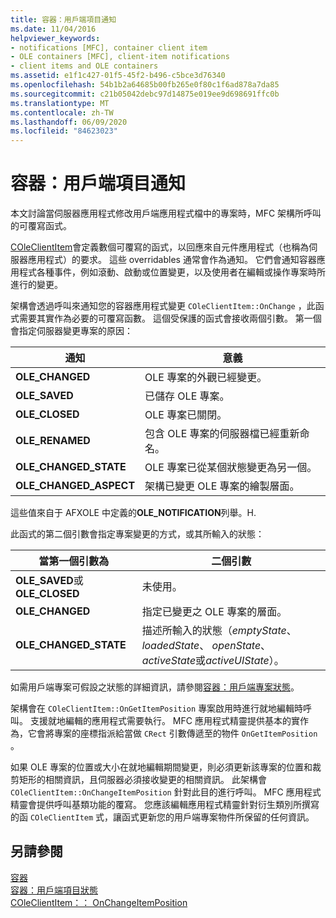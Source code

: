 ```yaml
---
title: 容器：用戶端項目通知
ms.date: 11/04/2016
helpviewer_keywords:
- notifications [MFC], container client item
- OLE containers [MFC], client-item notifications
- client items and OLE containers
ms.assetid: e1f1c427-01f5-45f2-b496-c5bce3d76340
ms.openlocfilehash: 54b1b2a64685b00fb265e0f80c1f6ad878a7da85
ms.sourcegitcommit: c21b05042debc97d14875e019ee9d698691ffc0b
ms.translationtype: MT
ms.contentlocale: zh-TW
ms.lasthandoff: 06/09/2020
ms.locfileid: "84623023"
---
```

# <a name="containers-client-item-notifications"></a>容器：用戶端項目通知

本文討論當伺服器應用程式修改用戶端應用程式檔中的專案時，MFC 架構所呼叫的可覆寫函式。

[COleClientItem](reference/coleclientitem-class.md)會定義數個可覆寫的函式，以回應來自元件應用程式（也稱為伺服器應用程式）的要求。 這些 overridables 通常會作為通知。 它們會通知容器應用程式各種事件，例如滾動、啟動或位置變更，以及使用者在編輯或操作專案時所進行的變更。

架構會透過呼叫來通知您的容器應用程式變更 `COleClientItem::OnChange` ，此函式需要其實作為必要的可覆寫函數。 這個受保護的函式會接收兩個引數。 第一個會指定伺服器變更專案的原因：

|通知|意義|
|------------------|-------------|
|**OLE_CHANGED**|OLE 專案的外觀已經變更。|
|**OLE_SAVED**|已儲存 OLE 專案。|
|**OLE_CLOSED**|OLE 專案已關閉。|
|**OLE_RENAMED**|包含 OLE 專案的伺服器檔已經重新命名。|
|**OLE_CHANGED_STATE**|OLE 專案已從某個狀態變更為另一個。|
|**OLE_CHANGED_ASPECT**|架構已變更 OLE 專案的繪製層面。|

這些值來自于 AFXOLE 中定義的**OLE_NOTIFICATION**列舉。H.

此函式的第二個引數會指定專案變更的方式，或其所輸入的狀態：

|當第一個引數為|二個引數|
|----------------------------|---------------------|
|**OLE_SAVED**或**OLE_CLOSED**|未使用。|
|**OLE_CHANGED**|指定已變更之 OLE 專案的層面。|
|**OLE_CHANGED_STATE**|描述所輸入的狀態（*emptyState*、 *loadedState*、 *openState*、 *activeState*或*activeUIState*）。|

如需用戶端專案可假設之狀態的詳細資訊，請參閱[容器：用戶端專案狀態](containers-client-item-states.md)。

架構會在 `COleClientItem::OnGetItemPosition` 專案啟用時進行就地編輯時呼叫。 支援就地編輯的應用程式需要執行。 MFC 應用程式精靈提供基本的實作為，它會將專案的座標指派給當做 `CRect` 引數傳遞至的物件 `OnGetItemPosition` 。

如果 OLE 專案的位置或大小在就地編輯期間變更，則必須更新該專案的位置和裁剪矩形的相關資訊，且伺服器必須接收變更的相關資訊。 此架構會 `COleClientItem::OnChangeItemPosition` 針對此目的進行呼叫。 MFC 應用程式精靈會提供呼叫基類功能的覆寫。 您應該編輯應用程式精靈針對衍生類別所撰寫的函 `COleClientItem` 式，讓函式更新您的用戶端專案物件所保留的任何資訊。

## <a name="see-also"></a>另請參閱

[容器](containers.md)<br/>
[容器：用戶端項目狀態](containers-client-item-states.md)<br/>
[COleClientItem：： OnChangeItemPosition](reference/coleclientitem-class.md#onchangeitemposition)
